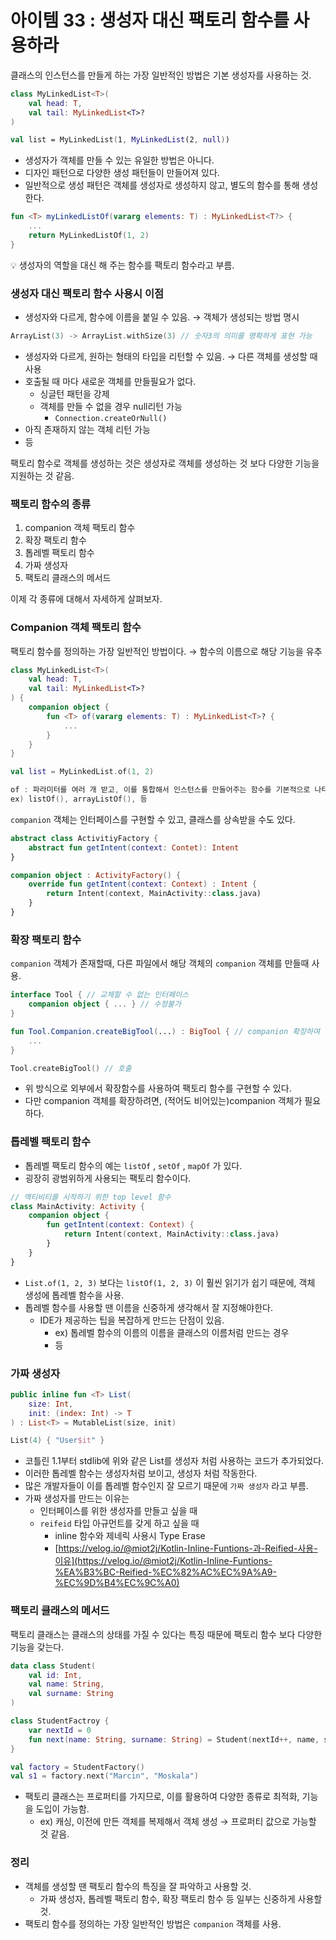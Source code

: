 # 아이템 33 : 생성자 대신 팩토리 함수를 사용하라

클래스의 인스턴스를 만들게 하는 가장 일반적인 방법은 기본 생성자를 사용하는 것.

```kotlin
class MyLinkedList<T>(
    val head: T,
    val tail: MyLinkedList<T>?
)

val list = MyLinkedList(1, MyLinkedList(2, null))
```

- 생성자가 객체를 만들 수 있는 유일한 방법은 아니다.
- 디자인 패턴으로 다양한 생성 패턴들이 만들어져 있다.
- 일반적으로 생성 패턴은 객체를 생성자로 생성하지 않고, 별도의 함수를 통해 생성한다.

```kotlin
fun <T> myLinkedListOf(vararg elements: T) : MyLinkedList<T?> {
    ...
    return MyLinkedListOf(1, 2)
}
```

<aside>
💡 생성자의 역할을 대신 해 주는 함수를 팩토리 함수라고 부름.
</aside>

### 생성자 대신 팩토리 함수 사용시 이점

- 생성자와 다르게, 함수에 이름을 붙일 수 있음. → 객체가 생성되는 방법 명시

```kotlin
ArrayList(3) -> ArrayList.withSize(3) // 숫자3의 의미를 명확하게 표현 가능
```

- 생성자와 다르게, 원하는 형태의 타입을 리턴할 수 있음. → 다른 객체를 생성할 때 사용
- 호출될 때 마다 새로운 객체를 만들필요가 없다.
    - 싱글턴 패턴을 강제
    - 객체를 만들 수 없을 경우 null리턴 가능
        - `Connection.createOrNull()`
- 아직 존재하지 않는 객체 리턴 가능
- 등

팩토리 함수로 객체를 생성하는 것은 생성자로 객체를 생성하는 것 보다 다양한 기능을 지원하는 것 같음.

### 팩토리 함수의 종류

1. companion 객체 팩토리 함수
2. 확장 팩토리 함수
3. 톱레벨 팩토리 함수
4. 가짜 생성자
5. 팩토리 클래스의 메서드

이제 각 종류에 대해서 자세하게 살펴보자.

### Companion 객체 팩토리 함수

팩토리 함수를 정의하는 가장 일반적인 방법이다. → 함수의 이름으로 해당 기능을 유추

```kotlin
class MyLinkedList<T>(
    val head: T,
    val tail: MyLinkedList<T>?
) {
    companion object {
        fun <T> of(vararg elements: T) : MyLinkedList<T>? {
            ...
        }
    }
}

val list = MyLinkedList.of(1, 2)
```

```kotlin
of : 파라미터를 여러 개 받고, 이를 통합해서 인스턴스를 만들어주는 함수를 기본적으로 나타냄.
ex) listOf(), arrayListOf(), 등
```

`companion` 객체는 인터페이스를 구현할 수 있고, 클래스를 상속받을 수도 있다.

```kotlin
abstract class ActivitiyFactory {
    abstract fun getIntent(context: Contet): Intent
}

companion object : ActivityFactory() {
    override fun getIntent(context: Context) : Intent {
        return Intent(context, MainActivity::class.java)
    }
}
```

### 확장 팩토리 함수

`companion` 객체가 존재할때, 다른 파일에서 해당 객체의 `companion` 객체를 만들때 사용.

```kotlin
interface Tool { // 교체할 수 없는 인터페이스
    companion object { ... } // 수정불가
}

fun Tool.Companion.createBigTool(...) : BigTool { // companion 확장하여 생성
    ...
}

Tool.createBigTool() // 호출
```

- 위 방식으로 외부에서 확장함수를 사용하여 팩토리 함수를 구현할 수 있다.
- 다만 companion 객체를 확장하려면, (적어도 비어있는)companion 객체가 필요하다.

### 톱레벨 팩토리 함수

- 톱레벨 팩토리 함수의 예는 `listOf` , `setOf` , `mapOf` 가 있다.
- 굉장히 광범위하게 사용되는 팩토리 함수이다.

```kotlin
// 액티비티를 시작하기 위한 top level 함수
class MainActivity: Activity {
    companion object {
        fun getIntent(context: Context) {
            return Intent(context, MainActivity::class.java)
        }
    }
}
```

- `List.of(1, 2, 3)` 보다는 `listOf(1, 2, 3)` 이 훨씬 읽기가 쉽기 때문에, 객체 생성에 톱레벨 함수을 사용.
- 톱레벨 함수를 사용할 땐 이름을 신중하게 생각해서 잘 지정해야한다.
    - IDE가 제공하는 팁을 복잡하게 만드는 단점이 있음.
        - ex) 톱레벨 함수의 이름의 이름을 클래스의 이름처럼 만드는 경우
        - 등

### 가짜 생성자

```kotlin
public inline fun <T> List(
    size: Int,
    init: (index: Int) -> T
) : List<T> = MutableList(size, init)

List(4) { "User$it" }
```

- 코틀린 1.1부터 stdlib에 위와 같은 List를 생성자 처럼 사용하는 코드가 추가되었다.
- 이러한 톱레벨 함수는 생성자처럼 보이고, 생성자 처럼 작동한다.
- 많은 개발자들이 이를 톱레벨 함수인지 잘 모르기 때문에 `가짜 생성자` 라고 부름.
- 가짜 생성자를 만드는 이유는
    - 인터페이스를 위한 생성자를 만들고 싶을 때
    - `reifeid` 타입 아규먼트를 갖게 하고 싶을 때
        - inline 함수와 제네릭 사용시 Type Erase
        - [https://velog.io/@miot2j/Kotlin-Inline-Funtions-과-Reified-사용-이유](https://velog.io/@miot2j/Kotlin-Inline-Funtions-%EA%B3%BC-Reified-%EC%82%AC%EC%9A%A9-%EC%9D%B4%EC%9C%A0)

### 팩토리 클래스의 메서드

팩토리 클래스는 클래스의 상태를 가질 수 있다는 특징 때문에 팩토리 함수 보다 다양한 기능을 갖는다.

```kotlin
data class Student(
    val id: Int,
    val name: String,
    val surname: String
)

class StudentFactroy {
    var nextId = 0
    fun next(name: String, surname: String) = Student(nextId++, name, surname)
}

val factory = StudentFactory()
val s1 = factory.next("Marcin", "Moskala")
```

- 팩토리 클래스는 프로퍼티를 가지므로, 이를 활용하여 다양한 종류로 최적화, 기능을 도입이 가능함.
    - ex) 캐싱, 이전에 만든 객체를 복제해서 객체 생성 → 프로퍼티 값으로 가능할 것 같음.

### 정리

- 객체를 생성할 땐 팩토리 함수의 특징을 잘 파악하고 사용할 것.
    - 가짜 생성자, 톱레벨 팩토리 함수, 확장 팩토리 함수 등 일부는 신중하게 사용할 것.
- 팩토리 함수를 정의하는 가장 일반적인 방법은 `companion` 객체를 사용.
